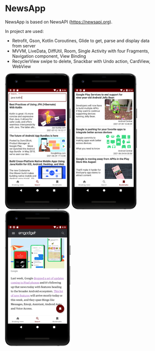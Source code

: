 # NewsApp

NewsApp is based on NewsAPI (https://newsapi.org).

In project are used:

- Retrofit, Gson, Kotlin Coroutines, Glide to get, parse and display data from server
- MVVM, LiveData, DiffUtil, Room, Single Activity with four Fragments, Navigation component, View Binding
- RecyclerView swipe to delete, Snackbar with Undo action, CardView, WebView

<img src="1.png" width="216" heigth="384"> <img src="2.png" width="216" heigth="384"> <img src="3.png" width="216" heigth="384">
